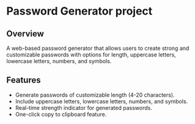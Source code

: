 # Password Generator project

## Overview
A web-based password generator that allows users to create strong and customizable passwords with options for length, uppercase letters, lowercase letters, numbers, and symbols.

## Features
- Generate passwords of customizable length (4-20 characters).
- Include uppercase letters, lowercase letters, numbers, and symbols.
- Real-time strength indicator for generated passwords.
- One-click copy to clipboard feature.









